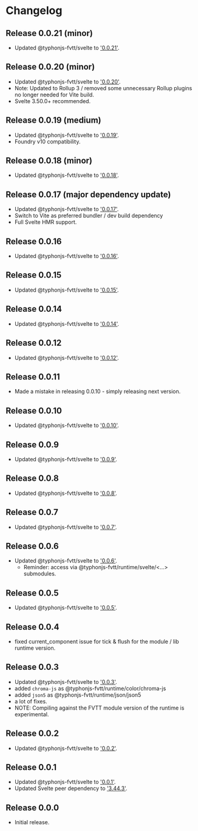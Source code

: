 # Changelog
## Release 0.0.21 (minor)
- Updated @typhonjs-fvtt/svelte to ['0.0.21'](https://github.com/typhonjs-fvtt-lib/svelte/blob/main/CHANGELOG.md#release-0021).

## Release 0.0.20 (minor)
- Updated @typhonjs-fvtt/svelte to ['0.0.20'](https://github.com/typhonjs-fvtt-lib/svelte/blob/main/CHANGELOG.md#release-0020).
- Note: Updated to Rollup 3 / removed some unnecessary Rollup plugins no longer needed for Vite build.
- Svelte 3.50.0+ recommended.

## Release 0.0.19 (medium)
- Updated @typhonjs-fvtt/svelte to ['0.0.19'](https://github.com/typhonjs-fvtt-lib/svelte/blob/main/CHANGELOG.md#release-0019).
- Foundry v10 compatibility.

## Release 0.0.18 (minor)
- Updated @typhonjs-fvtt/svelte to ['0.0.18'](https://github.com/typhonjs-fvtt-lib/svelte/blob/main/CHANGELOG.md#release-0018).

## Release 0.0.17 (major dependency update)
- Updated @typhonjs-fvtt/svelte to ['0.0.17'](https://github.com/typhonjs-fvtt-lib/svelte/blob/main/CHANGELOG.md#release-0017).
- Switch to Vite as preferred bundler / dev build dependency
- Full Svelte HMR support. 

## Release 0.0.16
- Updated @typhonjs-fvtt/svelte to ['0.0.16'](https://github.com/typhonjs-fvtt-lib/svelte/blob/main/CHANGELOG.md#release-0016).

## Release 0.0.15
- Updated @typhonjs-fvtt/svelte to ['0.0.15'](https://github.com/typhonjs-fvtt-lib/svelte/blob/main/CHANGELOG.md#release-0015).

## Release 0.0.14
- Updated @typhonjs-fvtt/svelte to ['0.0.14'](https://github.com/typhonjs-fvtt-lib/svelte/blob/main/CHANGELOG.md#release-0014).

## Release 0.0.12
- Updated @typhonjs-fvtt/svelte to ['0.0.12'](https://github.com/typhonjs-fvtt-lib/svelte/blob/main/CHANGELOG.md#release-0012).

## Release 0.0.11
- Made a mistake in releasing 0.0.10 - simply releasing next version.

## Release 0.0.10
- Updated @typhonjs-fvtt/svelte to ['0.0.10'](https://github.com/typhonjs-fvtt-lib/svelte/blob/main/CHANGELOG.md#release-0010).

## Release 0.0.9
- Updated @typhonjs-fvtt/svelte to ['0.0.9'](https://github.com/typhonjs-fvtt-lib/svelte/blob/main/CHANGELOG.md#release-009).

## Release 0.0.8
- Updated @typhonjs-fvtt/svelte to ['0.0.8'](https://github.com/typhonjs-fvtt-lib/svelte/blob/main/CHANGELOG.md#release-008).

## Release 0.0.7
- Updated @typhonjs-fvtt/svelte to ['0.0.7'](https://github.com/typhonjs-fvtt-lib/svelte/blob/main/CHANGELOG.md#release-007).

## Release 0.0.6
- Updated @typhonjs-fvtt/svelte to ['0.0.6'](https://github.com/typhonjs-fvtt-lib/svelte/blob/main/CHANGELOG.md#release-006).
  - Reminder: access via @typhonjs-fvtt/runtime/svelte/<...> submodules.

## Release 0.0.5
- Updated @typhonjs-fvtt/svelte to ['0.0.5'](https://github.com/typhonjs-fvtt-lib/svelte/blob/main/CHANGELOG.md#release-005).

## Release 0.0.4
- fixed current_component issue for tick & flush for the module / lib runtime version.
 
## Release 0.0.3
- Updated @typhonjs-fvtt/svelte to ['0.0.3'](https://github.com/typhonjs-fvtt-lib/svelte/blob/main/CHANGELOG.md#release-003).
- added `chroma-js` as @typhonjs-fvtt/runtime/color/chroma-js
- added `json5` as @typhonjs-fvtt/runtime/json/json5
- a lot of fixes.
- NOTE: Compiling against the FVTT module version of the runtime is experimental.

## Release 0.0.2
- Updated @typhonjs-fvtt/svelte to ['0.0.2'](https://github.com/typhonjs-fvtt-lib/svelte/blob/main/CHANGELOG.md#release-002).

## Release 0.0.1
- Updated @typhonjs-fvtt/svelte to ['0.0.1'](https://github.com/typhonjs-fvtt-lib/svelte/blob/main/CHANGELOG.md#release-001).
- Updated Svelte peer dependency to ['3.44.3'](https://github.com/sveltejs/svelte/blob/master/CHANGELOG.md#3443).

## Release 0.0.0
- Initial release.
